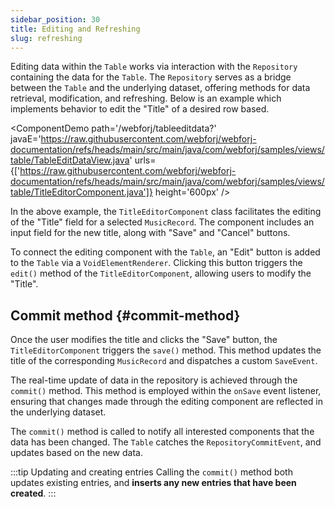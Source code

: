 ```yaml
---
sidebar_position: 30
title: Editing and Refreshing
slug: refreshing
---
```


Editing data within the `Table` works via interaction with the `Repository` containing the data for the `Table`. The `Repository` serves as a bridge between the `Table` and the underlying dataset, offering methods for data retrieval, modification, and refreshing. Below is an example which implements behavior to edit the "Title" of a desired row based.

<ComponentDemo 
path='/webforj/tableeditdata?' 
javaE='https://raw.githubusercontent.com/webforj/webforj-documentation/refs/heads/main/src/main/java/com/webforj/samples/views/table/TableEditDataView.java'
urls={['https://raw.githubusercontent.com/webforj/webforj-documentation/refs/heads/main/src/main/java/com/webforj/samples/views/table/TitleEditorComponent.java']}
height='600px'
/>

In the above example, the `TitleEditorComponent` class facilitates the editing of the "Title" field for a selected `MusicRecord`. The component includes an input field for the new title, along with "Save" and "Cancel" buttons.

To connect the editing component with the `Table`, an "Edit" button is added to the `Table` via a `VoidElementRenderer`. Clicking this button triggers the `edit()` method of the `TitleEditorComponent`, allowing users to modify the "Title".

## Commit method {#commit-method}

Once the user modifies the title and clicks the "Save" button, the `TitleEditorComponent` triggers the `save()` method. This method updates the title of the corresponding `MusicRecord` and dispatches a custom `SaveEvent`.

The real-time update of data in the repository is achieved through the `commit()` method. This method is employed within the `onSave` event listener, ensuring that changes made through the editing component are reflected in the underlying dataset.

The `commit()` method is called to notify all interested components that the data has been changed. The `Table` catches the `RepositoryCommitEvent`, and updates based on the new data. 

:::tip Updating and creating entries
Calling the `commit()` method both updates existing entries, and **inserts any new entries that have been created**.
:::